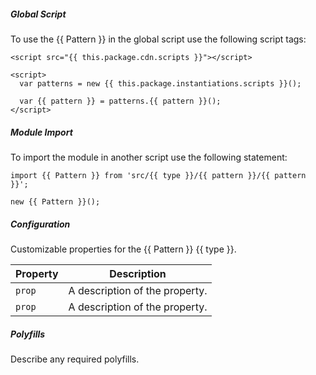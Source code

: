 <!-- Headers start with h5 ##### -->

##### Global Script

To use the {{ Pattern }} in the global script use the following script tags:

    <script src="{{ this.package.cdn.scripts }}"></script>

    <script>
      var patterns = new {{ this.package.instantiations.scripts }}();

      var {{ pattern }} = patterns.{{ pattern }}();
    </script>

##### Module Import

To import the module in another script use the following statement:

    import {{ Pattern }} from 'src/{{ type }}/{{ pattern }}/{{ pattern }}';

    new {{ Pattern }}();

##### Configuration

Customizable properties for the {{ Pattern }} {{ type }}.

Property | Description
---------|-
`prop`   | A description of the property.
`prop`   | A description of the property.

##### Polyfills

Describe any required polyfills.
